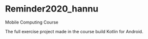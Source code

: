 # Reminder2020_hannu

Mobile Computing Course <br />

The full exercise project made in the course build Kotlin for Android.
